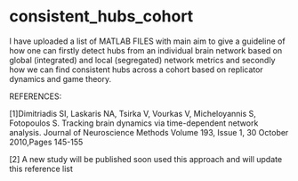 # consistent_hubs_cohort

I have uploaded a list of MATLAB FILES with main aim to give a guideline of how one can firstly detect hubs from an individual brain network
based on global (integrated) and local (segregated) network metrics and secondly how we can find consistent hubs across a cohort
based on replicator dynamics and game theory.

REFERENCES:

[1]Dimitriadis SI, Laskaris NA, Tsirka V, Vourkas V, Micheloyannis S, Fotopoulos S. 
Tracking brain dynamics via time-dependent network analysis. Journal of Neuroscience Methods 
Volume 193, Issue 1, 30 October 2010,Pages 145-155

[2] A new study will be published soon used this approach and will update this reference list
